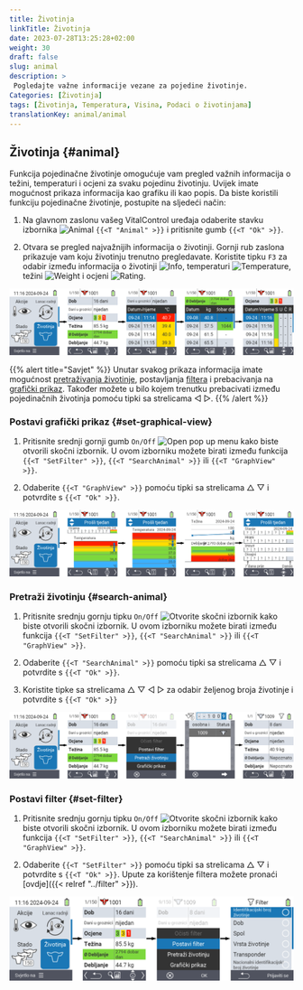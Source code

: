 ```yaml
---
title: Životinja
linkTitle: Životinja
date: 2023-07-28T13:25:28+02:00
weight: 30
draft: false
slug: animal
description: >
 Pogledajte važne informacije vezane za pojedine životinje.
Categories: [Životinja]
tags: [Životinja, Temperatura, Visina, Podaci o životinjama]
translationKey: animal/animal
---
```

## Životinja {#animal}

Funkcija pojedinačne životinje omogućuje vam pregled važnih informacija o težini, temperaturi i ocjeni za svaku pojedinu životinju. Uvijek imate mogućnost prikaza informacija kao grafiku ili kao popis. Da biste koristili funkciju pojedinačne životinje, postupite na sljedeći način:

1. Na glavnom zaslonu vašeg VitalControl uređaja odaberite stavku izbornika <img src="/icons/main/animal.svg" width="35" align="bottom" alt="Animal" /> `{{<T "Animal" >}}` i pritisnite gumb `{{<T "Ok" >}}`.

2. Otvara se pregled najvažnijih informacija o životinji. Gornji rub zaslona prikazuje vam koju životinju trenutno pregledavate. Koristite tipku `F3` za odabir između informacija o životinji <img src="/icons/footer/info.svg" width="20" align="bottom" alt="Info" />, temperaturi <img src="/icons/actions/temperature.svg" width="10" align="bottom" alt="Temperature" />, težini <img src="/icons/actions/weight.svg" width="20" align="bottom" alt="Weight" /> i ocjeni <img src="/icons/actions/rating.svg" width="25" align="bottom" alt="Rating" />.

![VitalControl: Izbornik Životinja](images/list.png "Prikaz kao popis")

{{% alert title="Savjet"  %}}
Unutar svakog prikaza informacija imate mogućnost [pretraživanja životinje](#search-animal), postavljanja [filtera](#set-filter) i prebacivanja na [grafički prikaz](#set-graphical-view).
Također možete u bilo kojem trenutku prebacivati između pojedinačnih životinja pomoću tipki sa strelicama ◁ ▷.
{{% /alert %}}

### Postavi grafički prikaz {#set-graphical-view}

1. Pritisnite srednji gornji gumb `On/Off` <img src="/icons/footer/search_chart.svg" width="40" align="bottom" alt="Open pop up menu" /> kako biste otvorili skočni izbornik. U ovom izborniku možete birati između funkcija `{{<T "SetFilter" >}}`, `{{<T "SearchAnimal" >}}` ili `{{<T "GraphView" >}}`.


2. Odaberite `{{<T "GraphView" >}}` pomoću tipki sa strelicama △ ▽ i potvrdite s `{{<T "Ok" >}}`.

![VitalControl: Menu Animal](images/graphic.png "Prikaz kao grafika")

### Pretraži životinju {#search-animal}

1. Pritisnite srednju gornju tipku `On/Off` <img src="/icons/footer/search_chart.svg" width="40" align="bottom" alt="Otvorite skočni izbornik" /> kako biste otvorili skočni izbornik. U ovom izborniku možete birati između funkcija `{{<T "SetFilter" >}}`, `{{<T "SearchAnimal" >}}` ili `{{<T "GraphView" >}}`.

2. Odaberite `{{<T "SearchAnimal" >}}` pomoću tipki sa strelicama △ ▽ i potvrdite s `{{<T "Ok" >}}`.

3. Koristite tipke sa strelicama △ ▽ ◁ ▷ za odabir željenog broja životinje i potvrdite s `{{<T "Ok" >}}`

![VitalControl: Menu Animal](images/search.png "Pretraži životinju")

### Postavi filter {#set-filter}

1. Pritisnite srednju gornju tipku `On/Off` <img src="/icons/footer/search_chart.svg" width="40" align="bottom" alt="Otvorite skočni izbornik" /> kako biste otvorili skočni izbornik. U ovom izborniku možete birati između funkcija `{{<T "SetFilter" >}}`, `{{<T "SearchAnimal" >}}` ili `{{<T "GraphView" >}}`.

2. Odaberite `{{<T "SetFilter" >}}` pomoću tipki sa strelicama △ ▽ i potvrdite s `{{<T "Ok" >}}`.
Upute za korištenje filtera možete pronaći [ovdje]({{< relref "../filter" >}}).

![VitalControl: Menu Animal](images/filter.png "Postavi filter")
